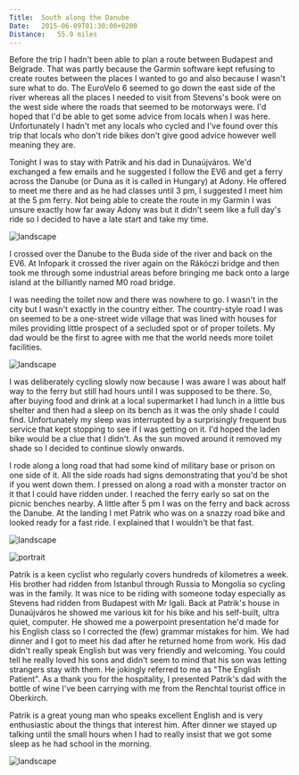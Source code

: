 ```yaml
---
Title:	South along the Danube
Date:	2015-06-09T01:30:00+0200
Distance:	55.9 miles
---
```


Before the trip I hadn't been able to plan a route between Budapest and Belgrade. That was partly because the Garmin software kept refusing to create routes between the places I wanted to go and also because I wasn't sure what to do. The EuroVelo 6 seemed to go down the east side of the river whereas all the places I needed to visit from Stevens's book were on the west side where the roads that seemed to be motorways were. I'd hoped that I'd be able to get some advice from locals when I was here. Unfortunately I hadn't met any locals who cycled and I've found over this trip that locals who don't ride bikes don't give good advice however well meaning they are. 

Tonight I was to stay with Patrik and his dad in Duna&uacute;jv&aacute;ros. We'd exchanged a few emails and he suggested I follow the EV6 and get a ferry across the Danube (or Duna as it is called in Hungary) at Adony. He offered to meet me there and as he had classes until 3 pm, I suggested I meet him at the 5 pm ferry. Not being able to create the route in my Garmin I was unsure exactly how far away Adony was but it didn't seem like a full day's ride so I decided to have a late start and take my time.

![landscape](https://farm1.staticflickr.com/520/19265666098_11dc18c9ee_z_d.jpg "Buda from a bridge over the Danube")

I crossed over the Danube to the Buda side of the river and back on the EV6. At Infopark it crossed the river again on the R&aacute;k&oacute;czi bridge and then took me through some industrial areas before bringing me back onto a large island at the billiantly named M0 road bridge.

I was needing the toilet now and there was nowhere to go. I wasn't in the city but I wasn't exactly in the country either. The country-style road I was on seemed to be a one-street wide village that was lined with houses for miles providing little prospect of a secluded spot or of proper toilets. My dad would be the first to agree with me that the world needs more toilet facilities.

![landscape](https://farm1.staticflickr.com/501/19265675378_d750f76734_z_d.jpg "River-side houses")

I was deliberately cycling slowly now because I was aware I was about half way to the ferry but still had hours until I was supposed to be there. So, after buying food and drink at a local supermarket I had lunch in a little bus shelter and then had a sleep on its bench as it was the only shade I could find. Unfortunately my sleep was interrupted by a surprisingly frequent bus service that kept stopping to see if I was getting on it. I'd hoped the laden bike would be a clue that I didn't. As the sun moved around it removed my shade so I decided to continue slowly onwards.

I rode along a long road that had some kind of military base or prison on one side of it. All the side roads had signs demonstrating that you'd be shot if you went down them. I pressed on along a road with a monster tractor on it that I could have ridden under. I reached the ferry early so sat on the picnic benches nearby. A little after 5 pm I was on the ferry and back across the Danube. At the landing I met Patrik who was on a snazzy road bike and looked ready for a fast ride. I explained that I wouldn't be that fast. 

![landscape](https://farm4.staticflickr.com/3684/19457519181_830b4ceb73_z_d.jpg "Monster tractor")

![portrait](https://pbs.twimg.com/media/CHCjK33VAAEMOOF.jpg "The Komp (ferry) at Adony")

Patrik is a keen cyclist who regularly covers hundreds of kilometres a week. His brother had ridden from Istanbul through Russia to Mongolia so cycling was in the family. It was nice to be riding with someone today especially as Stevens had ridden from Budapest with Mr Igali. Back at Patrik's house in Duna&uacute;jv&aacute;ros he showed me various kit for his bike and his self-built, ultra quiet, computer. He showed me a powerpoint presentation he'd made for his English class so I corrected the (few) grammar mistakes for him. We had dinner and I got to meet his dad after he returned home from work. His dad didn't really speak English but was very friendly and welcoming. You could tell he really loved his sons and didn't seem to mind that his son was letting strangers stay with them. He jokingly referred to me as "The English Patient". As a thank you for the hospitality, I presented Patrik's dad with the bottle of wine I've been carrying with me from the Renchtal tourist office in Oberkirch.

Patrik is a great young man who speaks excellent English and is very enthusiastic about the things that interest him. After dinner we stayed up talking until the small hours when I had to really insist that we got some sleep as he had school in the morning.

![landscape](https://farm1.staticflickr.com/316/19427182316_a492077900_z_d.jpg "Patrik and his dad")